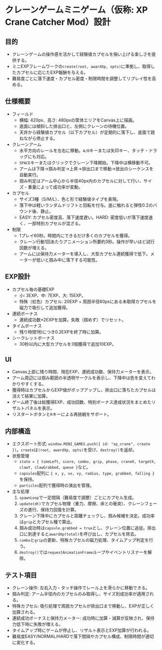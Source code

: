 # クレーンゲームミニゲーム（仮称: XP Crane Catcher Mod）設計

## 目的
- クレーンゲームの操作感を活かして経験値カプセルを掬い上げる楽しさを提供する。
- ミニEXPフレームワークの`create(root, awardXp, opts)`に準拠し、取得したカプセルに応じたEXP報酬を与える。
- 難易度ごとに落下速度・カプセル密度・制限時間を調整してリプレイ性を高める。

## 仕様概要
- フィールド
  - 横幅: 420px、高さ: 480pxの筐体エリアをCanvas上に描画。
  - 底面には傾斜した排出口と、左側にクレーンの待機位置。
  - 天井から経験値カプセル（以下カプセル）が定期的に落下し、底面で跳ねながら停止する。
- クレーンアーム
  - 水平方向のレールを左右に移動。`A/D`キーまたは矢印キー、タッチ・ドラッグにも対応。
  - `SPACE`キーまたはクリックでクレーン下降開始。下降中は横移動不可。
  - アームは下降→掴み判定→上昇→排出口まで移動→放出のシーケンスを自動実行。
  - 掴み判定はアーム中心から半径40px内のカプセルに対して行い、サイズ・重量によって成功率が変動。
- カプセル
  - サイズ3種（S/M/L）、色と形で経験値タイプを表現。
  - 落下中は軽いランダムドリフトと回転を付与。底に触れると弾性0.2のバウンド後、静止。
  - EASY: カプセル密度高、落下速度遅い。HARD: 密度低いが落下速度速く、一部特別カプセルが混ざる。
- 制限
  - 1プレイ60秒。時間内にできるだけ多くのカプセルを獲得。
  - クレーン行動1回あたりアニメーション所要約3秒。操作が早いほど試行回数が増える。
  - アームには保持力メーターを導入し、大型カプセル連続獲得で低下。メーターが低いと掴み中に落下する可能性。

## EXP設計
- カプセル毎の基礎EXP
  - 小: 3EXP、中: 7EXP、大: 15EXP。
  - 特殊（虹色）カプセル: 20EXP + 周囲半径60pxにある未取得カプセルを磁力で吸引して追加獲得。
- 連続ボーナス
  - 連続成功数×2EXPを加算。失敗（掴めず）でリセット。
- タイムボーナス
  - 残り時間1秒につき0.2EXPを終了時に加算。
- シークレットボーナス
  - 30秒以内に大型カプセルを3個獲得で追加10EXP。

## UI
- Canvas上部に残り時間、現在EXP、連続成功数、保持力メーターを表示。
- アーム周辺には掴み範囲の半透明サークルを表示し、下降中は色を変えてわかりやすくする。
- 獲得時はカプセルからEXP値がポップアップし、排出口に落ちたカプセルは消えて結果に加算。
- ゲーム終了後は総獲得EXP、成功回数、特別ボーナス達成状況をまとめたリザルトパネルを表示。
- リスタートボタンと`R`キーによる再挑戦をサポート。

## 内部構造
- エクスポート形式: `window.MINI_GAMES.push({ id: "xp_crane", create })`。`create`は`(root, awardXp, opts)`を受け、`destroy()`を返却。
- 状態管理
  - `state = { timeLeft, score, combo, grip, phase, craneX, targetX, clawY, clawGrabbed, queue }`など。
  - `capsules`配列に `{ x, y, vx, vy, radius, type, grabbed, falling }`を保持。
  - `particles`配列で獲得時の演出を管理。
- 主な処理
  1. `spawnLoop`で一定間隔（難易度で調整）ごとにカプセル生成。
  2. `update(dt)`でカプセル物理（重力、摩擦、床との衝突）、クレーンフェーズの進行、保持力回復を計算。
  3. クレーン下降中にカプセルと距離チェックし、掴み候補を決定。成功率は`grip`とカプセル種で算出。
  4. 掴み成功時は`capsule.grabbed = true`とし、クレーン位置に追従。排出口に到達すると`awardXp(total)`を呼び出し、カプセルを除去。
  5. `combo`と`grip`の更新、特殊カプセルの磁力処理、タイムアップ判定を行う。
  6. `destroy()`では`requestAnimationFrame`ループやイベントリスナーを解除。

## テスト項目
- クレーン操作: 左右入力・タッチ操作でレール上を滑らかに移動できる。
- 掴み判定: アーム半径内のカプセルのみ取得し、サイズ別成功率が適用される。
- 特殊カプセル: 吸引処理で周囲カプセルが排出口まで移動し、EXPが正しく加算される。
- 連続成功ボーナスと保持力メーター: 成功時に加算・減算が反映され、保持力低下時に失敗が増える。
- タイムアップ時にゲームが停止し、リザルト表示とEXP加算が行われる。
- 難易度EASY/NORMAL/HARDで落下間隔やカプセル構成、制限時間が適切に変化する。
